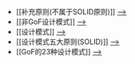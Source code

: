 - [[补充原则(不属于SOLID原则)]] [-->](./补充原则(不属于SOLID原则).md)
- [[非GoF设计模式]] [-->](./非GoF设计模式.md)
- [[设计模式]] [-->](./设计模式.md)
- [[设计模式五大原则(SOLID)]] [-->](./设计模式五大原则(SOLID).md)
- [[GoF的23种设计模式]] [-->](./GoF的23种设计模式.md)
